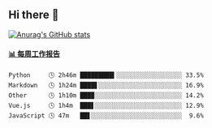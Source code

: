 ## Hi there 👋

[![Anurag's GitHub stats](https://github-readme-stats-orilights.vercel.app/api?username=orilights)](https://github.com/anuraghazra/github-readme-stats)

<!--
**OriLight152/OriLight152** is a ✨ _special_ ✨ repository because its `README.md` (this file) appears on your GitHub profile.

Here are some ideas to get you started:

- 🔭 I’m currently working on ...
- 🌱 I’m currently learning ...
- 👯 I’m looking to collaborate on ...
- 🤔 I’m looking for help with ...
- 💬 Ask me about ...
- 📫 How to reach me: ...
- 😄 Pronouns: ...
- ⚡ Fun fact: ...
-->

<!-- waka-box start -->
#### <a href="https://gist.github.com/92c8d5b388768c10efcba86e82b7c4fb" target="_blank">📊 每周工作报告</a>
```text
Python     🕓 2h46m █████████▍░░░░░░░░░░░░░░░░░░ 33.5%
Markdown   🕓 1h24m ████▋░░░░░░░░░░░░░░░░░░░░░░░ 16.9%
Other      🕓 1h10m ███▉░░░░░░░░░░░░░░░░░░░░░░░░ 14.2%
Vue.js     🕓 1h4m  ███▋░░░░░░░░░░░░░░░░░░░░░░░░ 12.9%
JavaScript 🕓 47m   ██▋░░░░░░░░░░░░░░░░░░░░░░░░░  9.6%
```
<!-- Powered by https://github.com/journey-ad/waka-box-go . -->
<!-- waka-box end -->
